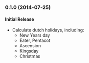 ### 0.1.0 (2014-07-25)


#### Initial Release

* Calculate dutch holidays, including:
  * New Years day
  * Eater, Pentacot
  * Ascension
  * Kingsday
  * Christmas